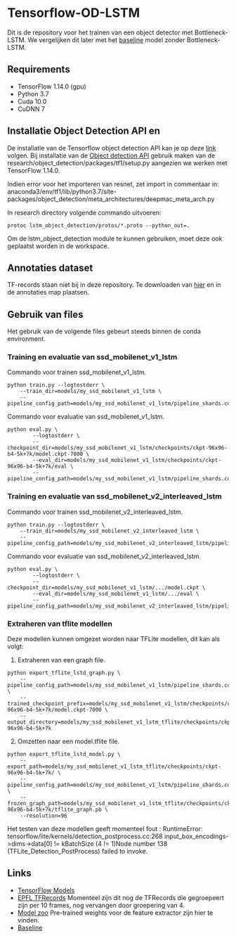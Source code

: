 # Tensorflow-OD-LSTM

Dit is de repository voor het trainen van een object detector met Bottleneck-LSTM. We vergelijken dit later met het [baseline](https://github.com/LeenGadisseur/Tensorflow-OD-API-workspace) model zonder Bottleneck-LSTM.

Requirements 
------------ 
* TensorFlow 1.14.0 (gpu)
* Python 3.7
* Cuda 10.0
* CuDNN 7

Installatie Object Detection API en 
-----------
De installatie van de Tensorflow object detection API kan je op deze
[link](https://tensorflow-object-detection-api-tutorial.readthedocs.io/en/tensorflow-1.14/install.html) volgen. 
Bij installatie van de [Object detection API](https://github.com/tensorflow/models) gebruik maken van de 
research/object_detection/packages/tf1/setup.py aangezien we werken met TensorFlow 1.14.0.

Indien error voor het importeren van resnet, zet import in commentaar in:
anaconda3/env/tf1/lib/python3.7/site-packages/object_detection/meta_architectures/deepmac_meta_arch.py


In research directory volgende commando uitvoeren:
``` 
protoc lstm_object_detection/protos/*.proto --python_out=.
```
Om de lstm_object_detection module te kunnen gebruiken, moet deze ook geplaatst worden in de workspace. 


Annotaties dataset
------------------
TF-records staan niet bij in deze repository. Te downloaden van [hier](https://drive.google.com/drive/folders/148Ss13RS61af6KCZPEoF1SHUKJAEiDz9?usp=sharing) en in de annotaties map plaatsen.


Gebruik van files
------------------
Het gebruik van de volgende files gebeurt steeds binnen de conda environment.


### Training en evaluatie van ssd_mobilenet_v1_lstm

Commando voor trainen ssd_mobilenet_v1_lstm.
```
python train.py --logtostderr \
	--train_dir=models/my_ssd_mobilenet_v1_lstm \
	--pipeline_config_path=models/my_ssd_mobilenet_v1_lstm/pipeline_shards.config 

```

Commando voor evaluatie van ssd_mobilenet_v1_lstm.
```
python eval.py \
        --logtostderr \
        --checkpoint_dir=models/my_ssd_mobilenet_v1_lstm/checkpoints/ckpt-96x96-b4-5k+7k/model.ckpt-7000 \
        --eval_dir=models/my_ssd_mobilenet_v1_lstm/checkpoints/ckpt-96x96-b4-5k+7k/eval \
        --pipeline_config_path=models/my_ssd_mobilenet_v1_lstm/pipeline_shards.config 

```

### Training en evaluatie van ssd_mobilenet_v2_interleaved_lstm

Commando voor trainen ssd_mobilenet_v2_interleaved_lstm.
```
python train.py --logtostderr \
	--train_dir=models/my_ssd_mobilenet_v2_interleaved_lstm \
	--pipeline_config_path=models/my_ssd_mobilenet_v2_interleaved_lstm/pipeline_shards.config 

```

Commando voor evaluatie van ssd_mobilenet_v2_interleaved_lstm.
```
python eval.py \
        --logtostderr \
        --checkpoint_dir=models/my_ssd_mobilenet_v1_lstm/.../model.ckpt \
        --eval_dir=models/my_ssd_mobilenet_v1_lstm/.../eval \
        --pipeline_config_path=models/my_ssd_mobilenet_v2_interleaved_lstm/pipeline_shards.config 

```


### Extraheren van tflite modellen

Deze modellen kunnen omgezet worden naar TFLite modellen, dit kan als volgt:

1. Extraheren van een graph file.
```
python export_tflite_lstd_graph.py \
    --pipeline_config_path=models/my_ssd_mobilenet_v1_lstm/pipeline_shards.config \
    --trained_checkpoint_prefix=models/my_ssd_mobilenet_v1_lstm/checkpoints/ckpt-96x96-b4-5k+7k/model.ckpt-7000 \
    --output_directory=models/my_ssd_mobilenet_v1_lstm_tflite/checkpoints/ckpt-96x96-b4-5k+7k

```

2. Omzetten naar een model.tflite file.
```
python export_tflite_lstd_model.py \
    --export_path=models/my_ssd_mobilenet_v1_lstm_tflite/checkpoints/ckpt-96x96-b4-5k+7k/ \
    --pipeline_config_path=models/my_ssd_mobilenet_v1_lstm/pipeline_shards.config \
    --frozen_graph_path=models/my_ssd_mobilenet_v1_lstm_tflite/checkpoints/ckpt-96x96-b4-5k+7k/tflite_graph.pb \
    --resolution=96

```

Het testen van deze modellen geeft momenteel fout : 
RuntimeError: tensorflow/lite/kernels/detection_postprocess.cc:268 input_box_encodings->dims->data[0] != kBatchSize (4 != 1)Node number 138 (TFLite_Detection_PostProcess) failed to invoke.

Links
-----
* [TensorFlow Models](https://github.com/tensorflow/models)
* [EPFL TFRecords](https://drive.google.com/drive/folders/148Ss13RS61af6KCZPEoF1SHUKJAEiDz9?usp=sharing) Momenteel zijn dit nog de TFRecords die gegroepeert zijn per 10 frames, nog vervangen door groepering van 4.
* [Model zoo](https://github.com/tensorflow/models/blob/master/research/object_detection/g3doc/tf1_detection_zoo.md) Pre-trained weights voor de feature extractor zijn hier te vinden.
* [Baseline](https://github.com/LeenGadisseur/Tensorflow-OD-API-workspace)
